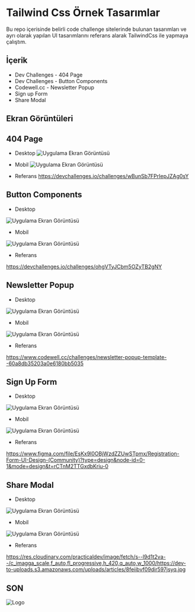 
# Tailwind Css Örnek Tasarımlar

Bu repo içerisinde belirli code challenge sitelerinde bulunan tasarımları ve ayrı olarak yapılan UI tasarımlarını referans alarak TailwindCss ile yapmaya çalıştım.




## İçerik


- Dev Challenges - 404 Page
- Dev Challenges - Button Components
- Codewell.cc    - Newsletter Popup
- Sign up Form
- Share Modal
## Ekran Görüntüleri


## 404 Page

- Desktop
![Uygulama Ekran Görüntüsü](https://i.hizliresim.com/kyhu153.png)

-  Mobil
![Uygulama Ekran Görüntüsü](https://i.hizliresim.com/fj0eakh.png)
  
- Referans
https://devchallenges.io/challenges/wBunSb7FPrIepJZAg0sY

## Button Components

- Desktop

![Uygulama Ekran Görüntüsü](https://i.hizliresim.com/aek2cyx.png)

- Mobil

![Uygulama Ekran Görüntüsü](https://i.hizliresim.com/j0nhxt0.png)

- Referans

https://devchallenges.io/challenges/ohgVTyJCbm5OZyTB2gNY

## Newsletter Popup


- Desktop

![Uygulama Ekran Görüntüsü](https://i.hizliresim.com/s581ous.png)

- Mobil

![Uygulama Ekran Görüntüsü](https://i.hizliresim.com/r7sm0v7.png)

- Referans

https://www.codewell.cc/challenges/newsletter-popup-template--60a8db35203a0e6180bb5035

## Sign Up Form

- Desktop

![Uygulama Ekran Görüntüsü](https://i.hizliresim.com/8pk7kul.png)

- Mobil

![Uygulama Ekran Görüntüsü](https://i.hizliresim.com/14fhoxn.png)

- Referans

https://www.figma.com/file/EsKx9l0OBjWzdZZUwSTpmx/Registration-Form-UI-Design-(Community)?type=design&node-id=0-1&mode=design&t=rCTnM2TTGxdbKriu-0



## Share Modal

- Desktop



![Uygulama Ekran Görüntüsü](https://i.hizliresim.com/l6v19gr.png)

- Mobil

![Uygulama Ekran Görüntüsü](https://i.hizliresim.com/7qhbxuu.png)

- Referans

https://res.cloudinary.com/practicaldev/image/fetch/s--l9d1t2va--/c_imagga_scale,f_auto,fl_progressive,h_420,q_auto,w_1000/https://dev-to-uploads.s3.amazonaws.com/uploads/articles/8feiibvf09dir597jsyq.jpg



## SON
![Logo](https://res.cloudinary.com/practicaldev/image/fetch/s--ktYESCeQ--/c_imagga_scale,f_auto,fl_progressive,h_900,q_auto,w_1600/https://dev-to-uploads.s3.amazonaws.com/uploads/articles/dxy1c2bvl6odeo52dodk.jpg)

    
